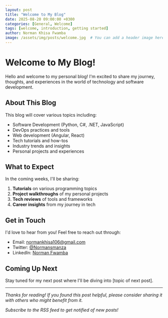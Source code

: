```yaml
---
layout: post
title: "Welcome to My Blog"
date: 2025-08-20 09:00:00 +0300
categories: [General, Welcome]
tags: [welcome, introduction, getting started]
author: Norman Khisa Fwamba
image: /assets/img/posts/welcome.jpg  # You can add a header image here
---
```


# Welcome to My Blog!

Hello and welcome to my personal blog! I'm excited to share my journey, thoughts, and experiences in the world of technology and software development.

## About This Blog

This blog will cover various topics including:

- Software Development (Python, C#, .NET, JavaScript)
- DevOps practices and tools
- Web development (Angular, React)
- Tech tutorials and how-tos
- Industry trends and insights
- Personal projects and experiences

## What to Expect

In the coming weeks, I'll be sharing:

1. **Tutorials** on various programming topics
2. **Project walkthroughs** of my personal projects
3. **Tech reviews** of tools and frameworks
4. **Career insights** from my journey in tech

## Get in Touch

I'd love to hear from you! Feel free to reach out through:

- Email: [normankhisa106@gmail.com](mailto:normankhisa106@gmail.com)
- Twitter: [@Normansmanza](https://twitter.com/Normansmanza)
- LinkedIn: [Norman Fwamba](https://www.linkedin.com/in/norman-fwamba)

## Coming Up Next

Stay tuned for my next post where I'll be diving into [topic of next post].

---

*Thanks for reading! If you found this post helpful, please consider sharing it with others who might benefit from it.*

*Subscribe to the RSS feed to get notified of new posts!*

